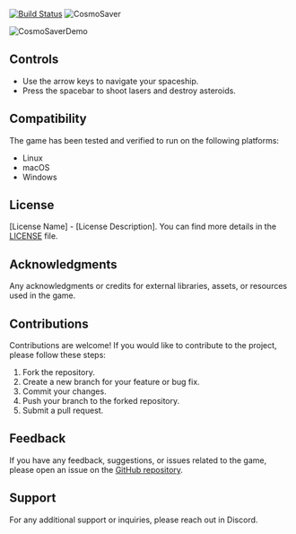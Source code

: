 [![Build Status](https://github.com/codigo-leon/CosmoSaver/workflows/Build/badge.svg)](https://github.com/codigo-leon/CosmoSaver/actions)
![CosmoSaver](https://github.com/codigo-leon/CosmoSaver/assets/134780478/cf66aa99-92a0-48ba-9b0b-edd0d6181781)

![CosmoSaverDemo](https://github.com/codigo-leon/CosmoSaver/assets/134780478/e8394d7c-c739-4ea1-8f2c-dafaa61df529)

## Controls
- Use the arrow keys to navigate your spaceship.
- Press the spacebar to shoot lasers and destroy asteroids.

## Compatibility
The game has been tested and verified to run on the following platforms:
- Linux
- macOS
- Windows

## License
[License Name] - [License Description]. You can find more details in the [LICENSE](LICENSE) file.

## Acknowledgments
Any acknowledgments or credits for external libraries, assets, or resources used in the game.

## Contributions
Contributions are welcome! If you would like to contribute to the project, please follow these steps:
1. Fork the repository.
2. Create a new branch for your feature or bug fix.
3. Commit your changes.
4. Push your branch to the forked repository.
5. Submit a pull request.

## Feedback
If you have any feedback, suggestions, or issues related to the game, please open an issue on the [GitHub repository](https://github.com/codigo-leon/CosmoSaver/issues).

## Support
For any additional support or inquiries, please reach out in Discord.


